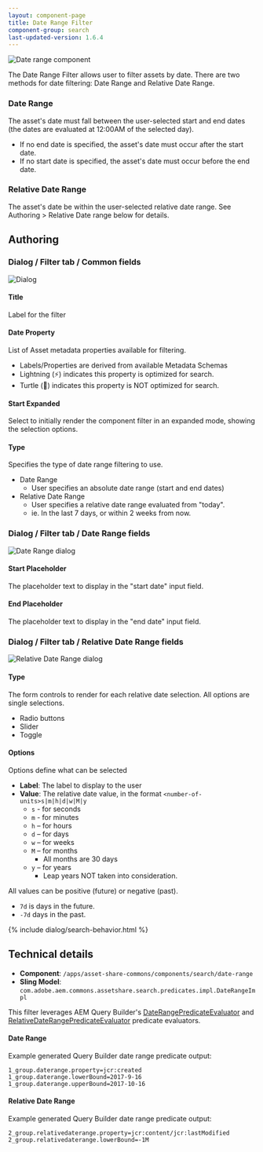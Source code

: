 ```yaml
---
layout: component-page
title: Date Range Filter
component-group: search
last-updated-version: 1.6.4
---
```


![Date range component](./images/main.png)

The Date Range Filter allows user to filter assets by date. There are two methods for date filtering: Date Range and Relative Date Range.

### Date Range

The asset's date must fall between the user-selected start and end dates (the dates are evaluated at 12:00AM of the selected day).

* If no end date is specified, the asset's date must occur after the start date.
* If no start date is specified, the asset's date must occur before the end date.

### Relative Date Range 

The asset's date be within the user-selected relative date range. See Authoring > Relative Date range below for details.

## Authoring

### Dialog / Filter tab / Common fields

![Dialog](./images/dialog-filter.png)

#### Title

Label for the filter

#### Date Property

List of Asset metadata properties available for filtering.

* Labels/Properties are derived from available Metadata Schemas
* Lightning (⚡) indicates this property is optimized for search.
* Turtle (🐢) indicates this property is NOT optimized for search.

#### Start Expanded

Select to initially render the component filter in an expanded mode, showing the selection options.

#### Type

Specifies the type of date range filtering to use.

* Date Range
    * User specifies an absolute date range (start and end dates)
* Relative Date Range
    * User specifies a relative date range evaluated from "today".
    * ie. In the last 7 days, or within 2 weeks from now.

### Dialog / Filter tab / Date Range fields

![Date Range dialog](./images/dialog-filter-date-range.png)

#### Start Placeholder 
The placeholder text to display in the "start date" input field. 

#### End Placeholder
The placeholder text to display in the "end date" input field. 

### Dialog / Filter tab /  Relative Date Range fields

![Relative Date Range dialog](./images/dialog-filter-relative-date-range.png)

#### Type

The form controls to render for each relative date selection. All options are single selections.

* Radio buttons
* Slider
* Toggle
	        
#### Options

Options define what can be selected 	

* **Label**: The label to display to the user
* **Value**: The relative date value, in the format `<number-of-units>s|m|h|d|w|M|y`
    * `s` - for seconds
    * `m` - for minutes
    * `h` – for hours
    * `d` – for days
    * `w` – for weeks
    * `M` – for months
	    * All months are 30 days
	* `y` – for years
	    * Leap years NOT taken into consideration.
	    
All values can be positive (future) or negative (past).

* `7d` is days in the future.
* `-7d` days in the past.

{% include dialog/search-behavior.html %}

## Technical details

* **Component**: `/apps/asset-share-commons/components/search/date-range`
* **Sling Model**: `com.adobe.aem.commons.assetshare.search.predicates.impl.DateRangeImpl`

This filter leverages AEM Query Builder's [DateRangePredicateEvaluator](https://docs.adobe.com/content/docs/en/aem/6-3/develop/ref/javadoc/com/day/cq/search/eval/DateRangePredicateEvaluator.html) and
[RelativeDateRangePredicateEvaluator](https://docs.adobe.com/content/docs/en/aem/6-3/develop/ref/javadoc/com/day/cq/search/eval/RelativeDateRangePredicateEvaluator.html) predicate evaluators. 


#### Date Range

Example generated Query Builder date range predicate output: 

```
1_group.daterange.property=jcr:created
1_group.daterange.lowerBound=2017-9-16
1_group.daterange.upperBound=2017-10-16
```      

#### Relative Date Range

Example generated Query Builder date range predicate output: 

```
2_group.relativedaterange.property=jcr:content/jcr:lastModified
2_group.relativedaterange.lowerBound=-1M
```